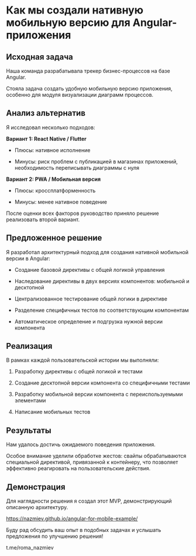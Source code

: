 # Как мы создали нативную мобильную версию для Angular-приложения

## Исходная задача

Наша команда разрабатывала трекер бизнес-процессов на базе Angular.

Стояла задача создать удобную мобильную версию приложения, особенно для модуля визуализации диаграмм процессов.

## Анализ альтернатив

Я исследовал несколько подходов:

**Вариант 1: React Native / Flutter**

- Плюсы: нативное исполнение
    
- Минусы: риск проблем с публикацией в магазинах приложений, необходимость переписывать диаграммы с нуля
    

**Вариант 2: PWA / Мобильная версия**

- Плюсы: кроссплатформенность
    
- Минусы: менее нативное поведение
    

После оценки всех факторов руководство приняло решение реализовать второй вариант.

## Предложенное решение

Я разработал архитектурный подход для создания нативной мобильной версии в Angular:

- Создание базовой директивы с общей логикой управления
    
- Наследование директивы в двух версиях компонентов: мобильной и десктопной
    
- Централизованное тестирование общей логики в директиве
    
- Разделение специфичных тестов по соответствующим компонентам
    
- Автоматическое определение и подгрузка нужной версии компонента
    

## Реализация

В рамках каждой пользовательской истории мы выполняли:

1. Разработку директивы с общей логикой и тестами
    
2. Создание десктопной версии компонента со специфичными тестами
    
3. Разработку мобильной версии компонента с переиспользуемыми элементами
    
4. Написание мобильных тестов
    


## Результаты

Нам удалось достичь ожидаемого поведения приложения. 

Особое внимание уделили обработке жестов: свайпы обрабатываются специальной директивой, привязанной к контейнеру, что позволяет эффективно реагировать на пользовательские действия.

## Демонстрация

Для наглядности решения я создал этот MVP, демонстрирующий описанную архитектуру.

https://nazmiev.github.io/angular-for-mobile-example/

Буду рад обсудить ваш опыт в подобных задачах и услышать предложения по улучшению решения!

t.me/roma_nazmiev
